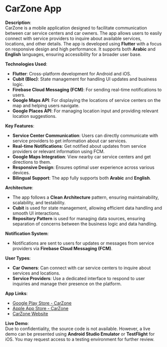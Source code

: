 # CarZone App

**Description**:  
CarZone is a mobile application designed to facilitate communication between car service centers and car owners. The app allows users to easily connect with service providers to inquire about available services, locations, and other details. The app is developed using **Flutter** with a focus on responsive design and high performance. It supports both **Arabic** and **English** languages, ensuring accessibility for a broader user base.

**Technologies Used**:
- **Flutter**: Cross-platform development for Android and iOS.
- **Cubit (Bloc)**: State management for handling UI updates and business logic.
- **Firebase Cloud Messaging (FCM)**: For sending real-time notifications to users.
- **Google Maps API**: For displaying the locations of service centers on the map and helping users navigate.
- **Google Places API**: For managing location input and providing relevant location suggestions.
  
**Key Features**:
- **Service Center Communication**: Users can directly communicate with service providers to get information about car services.
- **Real-time Notifications**: Get notified about updates from service providers or relevant information using FCM.
- **Google Maps Integration**: View nearby car service centers and get directions to them.
- **Responsive Design**: Ensures optimal user experience across various devices.
- **Bilingual Support**: The app fully supports both **Arabic** and **English**.

**Architecture**:
- The app follows a **Clean Architecture** pattern, ensuring maintainability, scalability, and testability.
- **Cubit** is used for state management, allowing efficient data handling and smooth UI interactions.
- **Repository Pattern** is used for managing data sources, ensuring separation of concerns between the business logic and data handling.

**Notification System**:
- Notifications are sent to users for updates or messages from service providers via **Firebase Cloud Messaging (FCM)**.
  
**User Types**:
- **Car Owners**: Can connect with car service centers to inquire about services and locations.
- **Service Providers**: Use a dedicated interface to respond to user inquiries and manage their presence on the platform.

**App Links**:
- [Google Play Store - CarZone](https://play.google.com/store/apps/details?id=com.bold.carzone.carzone)
- [Apple App Store - CarZone](https://apps.apple.com/sa/app/car-zone-community/id6471982862)
- [CarZone Website](https://www.carzone.app/)

**Live Demo**:  
Due to confidentiality, the source code is not available. However, a live demo can be presented using **Android Studio Emulator** or **TestFlight** for iOS. You may request access to a testing environment for further review.

